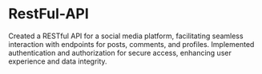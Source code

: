 # RestFul-API
Created a RESTful API for a social media platform, facilitating seamless interaction with endpoints for posts, comments, and profiles. Implemented authentication and authorization for secure access, enhancing user experience and data integrity.